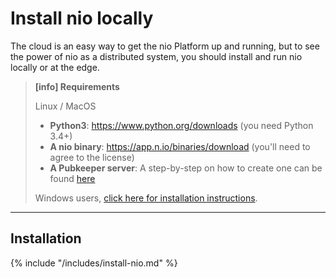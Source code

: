 # Install nio locally

The cloud is an easy way to get the nio Platform up and running, but to see the power of nio as a distributed system, you should install and run nio locally or at the edge.


>**[info] Requirements**
>
>Linux / MacOS
>* **Python3**: https://www.python.org/downloads (you need Python 3.4+)
>* **A nio binary**: https://app.n.io/binaries/download (you'll need to agree to the license)
>* **A Pubkeeper server**: A step-by-step on how to create one can be found [here](/running-nio/in-the-cloud.md)
>
>Windows users, [click here for installation instructions](/installation/windows.md).
>

---
## Installation

{% include "/includes/install-nio.md" %}
